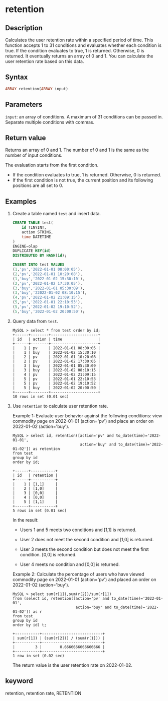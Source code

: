 ---
---

# retention

## Description

Calculates the user retention rate within a specified period of time. This function accepts 1 to 31 conditions and evaluates whether each condition is true. If the condition evaluates to true, 1 is returned. Otherwise, 0 is returned. It eventually returns an array of 0 and 1. You can calculate the user retention rate based on this data.

## Syntax

```Haskell
ARRAY retention(ARRAY input)
```

## Parameters

`input`: an array of conditions. A maximum of 31 conditions can be passed in. Separate multiple conditions with commas.

## Return value

Returns an array of 0 and 1. The number of 0 and 1 is the same as the number of input conditions.

The evaluation starts from the first condition.

- If the condition evaluates to true, 1 is returned. Otherwise, 0 is returned.
- If the first condition is not true, the current position and its following positions are all set to 0.

## Examples

1. Create a table named `test` and insert data.

    ```SQL
    CREATE TABLE test(
        id TINYINT,
        action STRING,
        time DATETIME
    )
    ENGINE=olap
    DUPLICATE KEY(id)
    DISTRIBUTED BY HASH(id);

    INSERT INTO test VALUES 
    (1,'pv','2022-01-01 08:00:05'),
    (2,'pv','2022-01-01 10:20:08'),
    (1,'buy','2022-01-02 15:30:10'),
    (2,'pv','2022-01-02 17:30:05'),
    (3,'buy','2022-01-01 05:30:09'),
    (3,'buy','22022-01-02 08:10:15'),
    (4,'pv','2022-01-02 21:09:15'),
    (5,'pv','2022-01-01 22:10:53'),
    (5,'pv','2022-01-02 19:10:52'),
    (5,'buy','2022-01-02 20:00:50');
    ```

2. Query data from `test`.

    ```Plain Text
    MySQL > select * from test order by id;
    +------+--------+---------------------+
    | id   | action | time                |
    +------+--------+---------------------+
    |    1 | pv     | 2022-01-01 08:00:05 |
    |    1 | buy    | 2022-01-02 15:30:10 |
    |    2 | pv     | 2022-01-01 10:20:08 |
    |    2 | pv     | 2022-01-02 17:30:05 |
    |    3 | buy    | 2022-01-01 05:30:09 |
    |    3 | buy    | 2022-01-02 08:10:15 |
    |    4 | pv     | 2022-01-02 21:09:15 |
    |    5 | pv     | 2022-01-01 22:10:53 |
    |    5 | pv     | 2022-01-02 19:10:52 |
    |    5 | buy    | 2022-01-02 20:00:50 |
    +------+--------+---------------------+
    10 rows in set (0.01 sec)
    ```

3. Use `retention` to calculate user retention rate.

    Example 1: Evaluate user behavior against the following conditions: view commodity page on 2022-01-01 (action='pv') and place an order on 2022-01-02 (action='buy').

    ```Plain Text
    MySQL > select id, retention([action='pv' and to_date(time)='2022-01-01',
                                  action='buy' and to_date(time)='2022-01-02']) as retention 
    from test 
    group by id
    order by id;
    
    +------+-----------+
    | id   | retention |
    +------+-----------+
    |    1 | [1,1]     |
    |    2 | [1,0]     |
    |    3 | [0,0]     |
    |    4 | [0,0]     |
    |    5 | [1,1]     |
    +------+-----------+
    5 rows in set (0.01 sec)
    ```

    In the result:

    - Users 1 and 5 meets two conditions and [1,1] is returned.

    - User 2 does not meet the second condition and [1,0] is returned.

    - User 3 meets the second condition but does not meet the first condition. [0,0] is returned.

    - User 4 meets no condition and [0,0] is returned.

    Example 2: Calculate the percentage of users who have viewed commodity page on 2022-01-01 (action='pv') and placed an order on 2022-01-02 (action='buy').

    ```Plain Text
    MySQL > select sum(r[1]),sum(r[2])/sum(r[1])
    from (select id, retention([action='pv' and to_date(time)='2022-01-01',
                                action='buy' and to_date(time)='2022-01-02']) as r 
    from test 
    group by id 
    order by id) t;
    
    +-----------+---------------------------+
    | sum(r[1]) | (sum(r[2])) / (sum(r[1])) |
    +-----------+---------------------------+
    |         3 |        0.6666666666666666 |
    +-----------+---------------------------+
    1 row in set (0.02 sec)
    ```

    The return value is the user retention rate on 2022-01-02.

## keyword

retention, retention rate, RETENTION
